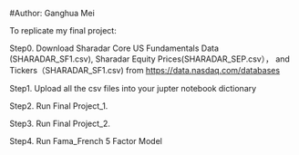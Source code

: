 #Author: Ganghua Mei

To replicate my final project:

Step0. Download Sharadar Core US Fundamentals Data (SHARADAR_SF1.csv), Sharadar Equity Prices(SHARADAR_SEP.csv）， and Tickers（SHARADAR_SF1.csv) from  https://data.nasdaq.com/databases

Step1. Upload all the csv files into your jupter notebook dictionary

Step2. Run Final Project_1.

Step3. Run Final Project_2.

Step4. Run Fama_French 5 Factor Model
